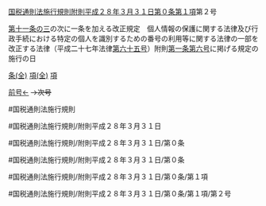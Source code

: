 [国税通則法施行規則附則平成２８年３月３１日第０条第１項](国税通則法施行規則附則平成２８年３月３１日第０条第１項)第２号

[第十一条の三](国税通則法施行規則附則平成２８年３月３１日第１１条の３第１項)の次に一条を加える改正規定　個人情報の保護に関する法律及び行政手続における特定の個人を識別するための番号の利用等に関する法律の一部を改正する法律（平成二十七年法律[第六十五号](国税通則法施行規則附則平成２８年３月３１日第０条第１項第６５号)）附則[第一条](国税通則法施行規則附則平成２８年３月３１日第１条第１項)[第六号](国税通則法施行規則附則平成２８年３月３１日第０条第１項第６号)に掲げる規定の施行の日

[条(全)](国税通則法施行規則附則平成２８年３月３１日第０条_.md)    [項(全)](国税通則法施行規則附則平成２８年３月３１日第０条第１項_.md)    [項](国税通則法施行規則附則平成２８年３月３１日第０条第１項.md)

[前号←](国税通則法施行規則附則平成２８年３月３１日第０条第１項第１号.md)  ~~→次号~~

#国税通則法施行規則

#国税通則法施行規則/附則平成２８年３月３１日

#国税通則法施行規則/附則平成２８年３月３１日/第０条

#国税通則法施行規則/附則平成２８年３月３１日/第０条

#国税通則法施行規則/附則平成２８年３月３１日/第０条/第１項

#国税通則法施行規則/附則平成２８年３月３１日/第０条/第１項/第２号

